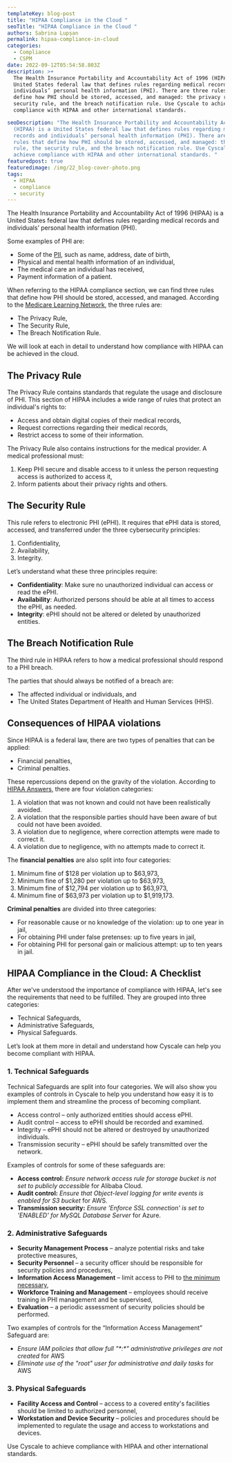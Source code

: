 ```yaml
---
templateKey: blog-post
title: "HIPAA Compliance in the Cloud "
seoTitle: "HIPAA Compliance in the Cloud "
authors: Sabrina Lupșan
permalink: hipaa-compliance-in-cloud
categories:
  - Compliance
  - CSPM
date: 2022-09-12T05:54:58.803Z
description: >+
  The Health Insurance Portability and Accountability Act of 1996 (HIPAA) is a
  United States federal law that defines rules regarding medical records and
  individuals’ personal health information (PHI). There are three rules that
  define how PHI should be stored, accessed, and managed: the privacy rule, the
  security rule, and the breach notification rule. Use Cyscale to achieve
  compliance with HIPAA and other international standards. 

seoDescription: "The Health Insurance Portability and Accountability Act of 1996
  (HIPAA) is a United States federal law that defines rules regarding medical
  records and individuals’ personal health information (PHI). There are three
  rules that define how PHI should be stored, accessed, and managed: the privacy
  rule, the security rule, and the breach notification rule. Use Cyscale to
  achieve compliance with HIPAA and other international standards. "
featuredpost: true
featuredimage: /img/22_blog-cover-photo.png
tags:
  - HIPAA
  - compliance
  - security
---
```

<!--StartFragment-->

The Health Insurance Portability and Accountability Act of 1996 (HIPAA) is a United States federal law that defines rules regarding medical records and individuals’ personal health information (PHI). 

Some examples of PHI are: 

* Some of the [PII](https://cyscale.com/blog/protecting-pii-in-the-cloud/), such as name, address, date of birth, 
* Physical and mental health information of an individual,  
* The medical care an individual has received, 
* Payment information of a patient. 

When referring to the HIPAA compliance section, we can find three rules that define how PHI should be stored, accessed, and managed. According to the [Medicare Learning Network](https://www.cms.gov/Outreach-and-Education/Medicare-Learning-Network-MLN/MLNProducts/Downloads/HIPAAPrivacyandSecurity.pdf), the three rules are: 

* The Privacy Rule, 
* The Security Rule, 
* The Breach Notification Rule. 

We will look at each in detail to understand how compliance with HIPAA can be achieved in the cloud. 

## The Privacy Rule 

The Privacy Rule contains standards that regulate the usage and disclosure of PHI. This section of HIPAA includes a wide range of rules that protect an individual's rights to: 

* Access and obtain digital copies of their medical records, 
* Request corrections regarding their medical records, 
* Restrict access to some of their information. 

The Privacy Rule also contains instructions for the medical provider. A medical professional must: 

1. Keep PHI secure and disable access to it unless the person requesting access is authorized to access it, 
2. Inform patients about their privacy rights and others. 

## The Security Rule 

This rule refers to electronic PHI (ePHI). It requires that ePHI data is stored, accessed, and transferred under the three cybersecurity principles: 

1. Confidentiality,  
2. Availability, 
3. Integrity. 

Let’s understand what these three principles require: 

* **Confidentiality**: Make sure no unauthorized individual can access or read the ePHI. 
* **Availability**: Authorized persons should be able at all times to access the ePHI, as needed. 
* **Integrity**: ePHI should not be altered or deleted by unauthorized entities. 

## The Breach Notification Rule 

The third rule in HIPAA refers to how a medical professional should respond to a PHI breach.  

The parties that should always be notified of a breach are: 

* The affected individual or individuals, and 
* The United States Department of Health and Human Services (HHS). 

## Consequences of HIPAA violations 

Since HIPAA is a federal law, there are two types of penalties that can be applied: 

* Financial penalties, 
* Criminal penalties. 

These repercussions depend on the gravity of the violation. According to [HIPAA Answers](https://www.hipaanswers.com/hipaa-violation-penalties/), there are four violation categories: 

1. A violation that was not known and could not have been realistically avoided. 
2. A violation that the responsible parties should have been aware of but could not have been avoided. 
3. A violation due to negligence, where correction attempts were made to correct it. 
4. A violation due to negligence, with no attempts made to correct it. 

The **financial penalties** are also split into four categories: 

1. Minimum fine of $128 per violation up to $63,973, 
2. Minimum fine of $1,280 per violation up to $63,973, 
3. Minimum fine of $12,794 per violation up to $63,973, 
4. Minimum fine of $63,973 per violation up to $1,919,173. 

**Criminal penalties** are divided into three categories: 

* For reasonable cause or no knowledge of the violation: up to one year in jail, 
* For obtaining PHI under false pretenses: up to five years in jail, 
* For obtaining PHI for personal gain or malicious attempt: up to ten years in jail. 

## HIPAA Compliance in the Cloud: A Checklist 

After we've understood the importance of compliance with HIPAA, let's see the requirements that need to be fulfilled. They are grouped into three categories: 

* Technical Safeguards, 
* Administrative Safeguards, 
* Physical Safeguards.  

Let’s look at them more in detail and understand how Cyscale can help you become compliant with HIPAA. 

### 1. Technical Safeguards 

Technical Safeguards are split into four categories. We will also show you examples of controls in Cyscale to help you understand how easy it is to implement them and streamline the process of becoming compliant. 

* Access control – only authorized entities should access ePHI. 
* Audit control – access to ePHI should be recorded and examined. 
* Integrity – ePHI should not be altered or destroyed by unauthorized individuals. 
* Transmission security – ePHI should be safely transmitted over the network. 

Examples of controls for some of these safeguards are: 

* **Access control:** *Ensure network access rule for storage bucket is not set to publicly accessible* for Alibaba Cloud. 
* **Audit control:** *Ensure that Object-level logging for write events is enabled for S3 bucket* for AWS. 
* **Transmission security:** *Ensure 'Enforce SSL connection' is set to 'ENABLED' for MySQL Database Server* for Azure. 

### 2. Administrative Safeguards 

* **Security Management Process** – analyze potential risks and take protective measures, 
* **Security Personnel** – a security officer should be responsible for security policies and procedures, 
* **Information Access Management** – limit access to PHI to [the minimum necessary](https://cyscale.com/blog/check-for-least-privilege/), 
* **Workforce Training and Management** – employees should receive training in PHI management and be supervised, 
* **Evaluation** – a periodic assessment of security policies should be performed. 

Two examples of controls for the “Information Access Management” Safeguard are: 

* *Ensure IAM policies that allow full "\*:\*" administrative privileges are not created* for AWS 
* *Eliminate use of the "root" user for administrative and daily tasks* for AWS 

### 3. Physical Safeguards 

* **Facility Access and Control** – access to a covered entity's facilities should be limited to authorized personnel, 
* **Workstation and Device Security** – policies and procedures should be implemented to regulate the usage and access to workstations and devices.  

Use Cyscale to achieve compliance with HIPAA and other international standards. 

<!--EndFragment-->